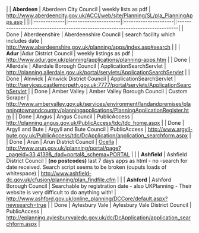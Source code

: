 | | **Aberdeen** | Aberdeen City Council |  weekly lists as pdf | http://www.aberdeencity.gov.uk/ACCI/web/site/Planning/SL/pla_PlanningApps.asp |
|:|:-------------|:----------------------|:---------------------|:------------------------------------------------------------------------------|
| Done | Aberdeenshire | Aberdeenshire Council | search facility which includes date | http://www.aberdeenshire.gov.uk/planning/apps/index.asp#search                |
| | **Adur**     |Adur District Council  | weekly listings as pdf | http://www.adur.gov.uk/planning/applications/planning-apps.htm                |
| Done | Allerdale    | Allerdale Borough Council | ApplicationSearchServlet | http://planning.allerdale.gov.uk/portal/servlets/ApplicationSearchServlet     |
| Done | Alnwick      | Alnwick District Council | ApplicationSearchServlet | http://services.castlemorpeth.gov.uk:7777/portal/servlets/ApplicationSearchServlet |
| Done | Amber Valley | Amber Valley Borough Council | Custom Scraper       | http://www.ambervalley.gov.uk/services/environment/landandpremises/planningtownandcountry/planningapplications/PlanningApplicationRegister.htm |
| Done | Angus        | Angus Council         | PublicAccess         | http://planning.angus.gov.uk/PublicAccess/tdc/tdc_home.aspx                   |
| Done | Argyll and Bute | Argyll and Bute Council | PublicAccess         | http://www.argyll-bute.gov.uk/PublicAccess/tdc/DcApplication/application_searchform.aspx |
| Done | Arun         | Arun District Council | [Ocella](Ocella.md)  | http://www.arun.gov.uk/iplanning/portal/page?_pageid=33,4139&_dad=portal&_schema=PORTAL |
| | **Ashfield** | Ashfield District Council | **(no postcodes)** last 7 days apps as html - no -search for date received. Search script seems to be broken (ouputs loads of whitespace) | http://www.ashfield-dc.gov.uk/cfusion/planning/plan_findfile.cfm              |
| | **Ashford**  | Ashford Borough Council | Searchable by registration date - also UKPlanning - Their website is very difficult to do anything with! | http://www.ashford.gov.uk/online_planning/DCCore/default.aspx?newsearch=true  |
| Done | Aylesbury Vale | Aylesbury Vale District Council | PublicAccess         | http://eplanning.aylesburyvaledc.gov.uk/dc/DcApplication/application_searchform.aspx |